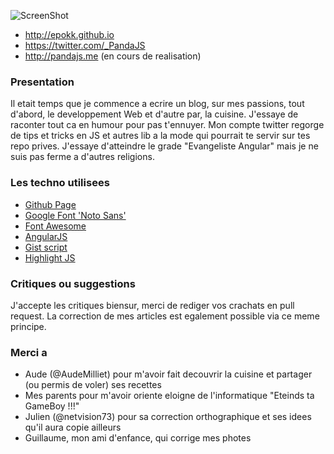 ![ScreenShot](http://s12.postimg.org/qwyoshjel/logo.png)

 * http://epokk.github.io
 * https://twitter.com/_PandaJS
 * http://pandajs.me (en cours de realisation)

### Presentation
Il etait temps que je commence a ecrire un blog, sur mes passions, tout d'abord, le developpement Web et d'autre par, la cuisine. J'essaye de raconter tout ca en humour pour pas t'ennuyer. Mon compte twitter regorge de tips et tricks en JS et autres lib a la mode qui pourrait te servir sur tes repo prives. J'essaye d'atteindre le grade "Evangeliste Angular" mais je ne suis pas ferme a d'autres religions.

### Les techno utilisees
 * [Github Page](http://pages.github.com)
 * [Google Font 'Noto Sans'](http://www.google.com/fonts/specimen/Noto+Sans)
 * [Font Awesome](http://fortawesome.github.io/Font-Awesome)
 * [AngularJS](http://angularjs.org)
 * [Gist script](https://gist.github.com)
 * [Highlight JS](http://softwaremaniacs.org/soft/highlight/en)

### Critiques ou suggestions
J'accepte les critiques biensur, merci de rediger vos crachats en pull request. La correction de mes articles est egalement possible via ce meme principe.

### Merci a
 * Aude (@AudeMilliet) pour m'avoir fait decouvrir la cuisine et partager (ou permis de voler) ses recettes
 * Mes parents pour m'avoir oriente eloigne de l'informatique "Eteinds ta GameBoy !!!"
 * Julien (@netvision73) pour sa correction orthographique et ses idees qu'il aura copie ailleurs
 * Guillaume, mon ami d'enfance, qui corrige mes photes
